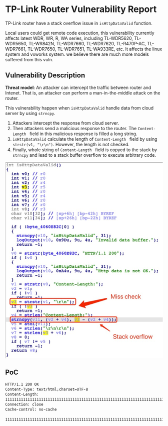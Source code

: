 # TP-Link Router Vulnerability Report

TP-Link router have a stack overflow issue in `isHttpDataValid` function.

Local users could get remote code execution, this vulnerability currently affects latest WDR, WR, R, WA series, including TL-WDR5620, TL-WDR5650, TL-WR842N, TL-WDR7660, TL-WDR7620, TL-R470P-AC, TL-WDR7661, TL-WDR7650, TL-WDR7651, TL-WA933RE, etc. It affects the linux system and vxworks system. we believe there are much more models suffered from this vuln.

## Vulnerability Description

**Threat model**: An attacker can intercept the traffic between router and Intenet. That is, an attacker can perform a man-in-the-middle attack on the router.

This vulnerability happen when `isHttpDataValid` handle data from cloud server by using `strncpy`. 

1. Attackers intercept the response from cloud server. 
2. Then attackers send a malicious response to the router. The `Content-Length ` field in this malicious response is filled a long string.
3. `isHttpDataValid` calculate the length of  `Content-Length ` field by using `strstr(v1, "\r\n")`. However, the length is not checked.
4. Finally, whole string of `Content-Length ` field is copyed to the stack by `strncpy` and lead to a stack buffer overflow to execute arbitrary code.

![image-20210514161808730](phCenterXmlHandle/image-20210514161808730.png)

## PoC

```
HTTP/1.1 200 OK
Content-Type: text/html;charset=UTF-8
Content-Length: 1111111111111111111111111111111111111111111111111111111111111111111111111111111111111111111111111111
Connection: close
Cache-control: no-cache

1111111111111111111111111111111111111111111111111111111111111111111111111111111111111111111111111111
```

